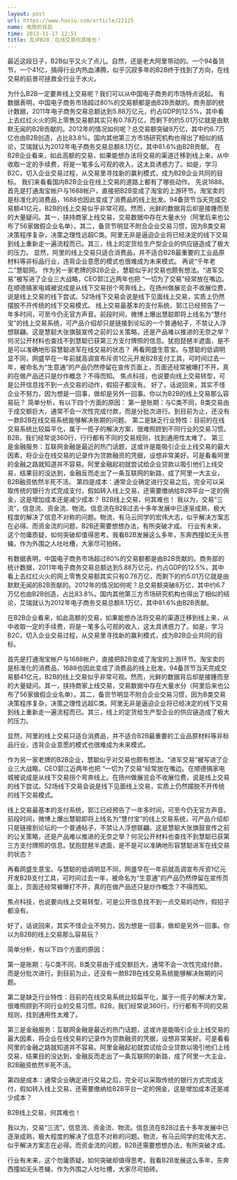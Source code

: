 ```yaml
---
layout: post
url: https://www.huxiu.com/article/22125
name: 电商的背后
time: 2013-11-17 12:51
title: 乱评B2B：在线交易何其难也！
---
```

最近这段日子，B2B似乎又火了点儿。自然，还是老大阿里带动的。一个94备货节，一个41亿，搞得行业内热血沸腾，似乎沉寂多年的B2B终于找到了方向，在线交易的前景可拯救全行业于水火。

为什么B2B一定要奔线上交易呢？我们可以从中国电子商务的市场特点说起。 有数据表明，中国电子商务市场超过80%的交易额都是由B2B贡献的。商务部的统计数据，2011年电子商务交易总额达到5.88万亿元，约占GDP的12.5%，其中看上去红红火火的网上零售交易额其实只有0.78万亿，而剩下的约5.01万亿就是由默默无闻的B2B贡献的。2012年的情况如何呢？总交易额突破8万亿，其中约6.7万亿也由B2B创造，占比83.8%。国内其他第三方市场研究机构也得出了相似的结论，艾瑞就认为2012年电子商务交易总额8.1万亿，其中81.6%由B2B贡献。 在B2B企业看来，如此高额的交易，如果能想办法将交易的渠道迁移到线上来，从中收取一定的手续费，将是一笔多么可观的收入，这太具诱惑力了。如是，学习B2C，切入企业交易过程，从交易里寻找新的赢利模式，成为B2B企业共同的目标。 我们来看看国内B2B企业在线上交易的道路上都有了哪些动作。 先说1688。 首先是打通淘宝帐户与1688帐户，直接把B2B变成了淘宝的上游环节。淘宝卖的是标准化的消费品，1688也因此变成了消费品的线上批发。94备货节当天完成交易额41亿元，B2B的线上交易似乎非常可观。然而，光鲜的数据背后却是接踵而至的大量疑问。其一，挟持商家上线交易，交易数据中存在大量水分（阿里后来也公布了56家做假企业名单）。其二，备货节明显不附合企业交易习惯，因为B类交易决策程序复杂，决策之理性远超C类。阿里无非是逼迫企业将已经决定的线下交易到线上重新走一遍流程而已。其三，线上的定货给生产型企业的供应链造成了极大的压力。 显然，阿里的线上交易只适合消费品，并不适合B2B最重要的工业品原材料等非标品行业，违背企业意愿的模式也很难成为未来模式。 再说“千年老二”慧聪网。 作为另一家老牌的B2B企业，慧聪似乎对交易也颇有想法。“进军交易”被写进了企业三大战略，CEO郭江近两年也把 “一切为了交易”经常放在嘴边。在顺德搞家电城被说成是从线下交易拐个弯奔线上。在扬州做展览会不收展位费，说是线上交易的线下尝试。52场线下交易会说是线下见面线上交易，实质上仍然摆脱不开传统的线下交易模式。 线上交易最基本的支付系统，郭江已经预告了一年多时间，可至今仍无官方声音。前段时间，微博上爆出慧聪即将上线名为“慧付宝”的线上交易系统，可产品介绍却只是链接到论坛的一个普通帖子，不禁让人浮想联翩。这是慧聪大张旗鼓宣传之前的公关策略，还是产品难以推进的无奈之举？何况公开材料也查找不到慧聪已获第三方支付牌照的信息。犹抱琵琶半遮面，是不是可以准确地形容慧聪进军在线交易的状态？ 再看网盛生意宝。与慧聪的低调明显不同，网盛早在一年前就高调宣布斥资1亿元开发B2B支付工具，可时间过去一年，被命名为“生意通”的产品仍然停留在宣传页面上，页面还经常被曝打不开，真的在做产品还只是炒作概念？不得而知。 焦点科技，也说要向线上交易转型，可是公开信息找不到一点交易的动作，假招子都没有。 好了，话说回来，其实不怪企业不努力，因为想是一回事，做却是另外一回事。你以为B2B的线上交易那么容易玩？ 简单分析，有以下四个方面的原因： 第一是账期：与C类不同，B类交易由于成交额巨大，通常不会一次性完成付款，而是分批次进行。到目前为止，还没有一款B2B在线交易系统能够解决账期的问题。 第二是缺乏行业特性：目前的在线交易系统比较扁平化，属于一揽子的解决方案，很难照顾到不同行业的交易习惯。B2B，我们经常说360行，行行都有不同的交易规则，找到通用性太难了。 第三是金融服务：互联网金融是最近的热门话题，这或许是能吸引企业上线交易的最大因素，将企业在线交易的记录作为贷款融资的凭据，设想非常美好。可是看看阿里的金融之路就知道并不容易。阿里金融起初就尝试给企业贷款以吸引他们上线交易，结果目的没达到，金融反而走出了一条互联网的新路，成了阿里一大主业，B2B融资依然半死不活。 第四是成本：通常企业确定进行交易之后，完全可以采取传统的银行方式完成支付，假如转入线上交易，还需要缴纳给B2B平台一定的佣金，这是增加成本还是减少成本？ B2B线上交易，何其难也！ 我以为，交易“三流”，信息流、资金流、物流。信息流在B2B过去十多年发展中已逐渐成熟，极大程度的解决了信息不对称的问题。物流，有马云同学的宏伟大志，似乎解决方案志在必得。而资金流的问题，B2B还需要想想办法，有所突破才成。 行业有未来，这个勿庸质疑，如何突破却值得思考。我看B2B发展这么多年，东奔西撞如无头苍蝇，作为外围之人吐吐槽，大家尽可拍砖。

有数据表明，中国电子商务市场超过80%的交易额都是由B2B贡献的。商务部的统计数据，2011年电子商务交易总额达到5.88万亿元，约占GDP的12.5%，其中看上去红红火火的网上零售交易额其实只有0.78万亿，而剩下的约5.01万亿就是由默默无闻的B2B贡献的。2012年的情况如何呢？总交易额突破8万亿，其中约6.7万亿也由B2B创造，占比83.8%。国内其他第三方市场研究机构也得出了相似的结论，艾瑞就认为2012年电子商务交易总额8.1万亿，其中81.6%由B2B贡献。

在B2B企业看来，如此高额的交易，如果能想办法将交易的渠道迁移到线上来，从中收取一定的手续费，将是一笔多么可观的收入，这太具诱惑力了。如是，学习B2C，切入企业交易过程，从交易里寻找新的赢利模式，成为B2B企业共同的目标。

首先是打通淘宝帐户与1688帐户，直接把B2B变成了淘宝的上游环节。淘宝卖的是标准化的消费品，1688也因此变成了消费品的线上批发。94备货节当天完成交易额41亿元，B2B的线上交易似乎非常可观。然而，光鲜的数据背后却是接踵而至的大量疑问。其一，挟持商家上线交易，交易数据中存在大量水分（阿里后来也公布了56家做假企业名单）。其二，备货节明显不附合企业交易习惯，因为B类交易决策程序复杂，决策之理性远超C类。阿里无非是逼迫企业将已经决定的线下交易到线上重新走一遍流程而已。其三，线上的定货给生产型企业的供应链造成了极大的压力。

显然，阿里的线上交易只适合消费品，并不适合B2B最重要的工业品原材料等非标品行业，违背企业意愿的模式也很难成为未来模式。

作为另一家老牌的B2B企业，慧聪似乎对交易也颇有想法。“进军交易”被写进了企业三大战略，CEO郭江近两年也把 “一切为了交易”经常放在嘴边。在顺德搞家电城被说成是从线下交易拐个弯奔线上。在扬州做展览会不收展位费，说是线上交易的线下尝试。52场线下交易会说是线下见面线上交易，实质上仍然摆脱不开传统的线下交易模式。

线上交易最基本的支付系统，郭江已经预告了一年多时间，可至今仍无官方声音。前段时间，微博上爆出慧聪即将上线名为“慧付宝”的线上交易系统，可产品介绍却只是链接到论坛的一个普通帖子，不禁让人浮想联翩。这是慧聪大张旗鼓宣传之前的公关策略，还是产品难以推进的无奈之举？何况公开材料也查找不到慧聪已获第三方支付牌照的信息。犹抱琵琶半遮面，是不是可以准确地形容慧聪进军在线交易的状态？

再看网盛生意宝。与慧聪的低调明显不同，网盛早在一年前就高调宣布斥资1亿元开发B2B支付工具，可时间过去一年，被命名为“生意通”的产品仍然停留在宣传页面上，页面还经常被曝打不开，真的在做产品还只是炒作概念？不得而知。

焦点科技，也说要向线上交易转型，可是公开信息找不到一点交易的动作，假招子都没有。

好了，话说回来，其实不怪企业不努力，因为想是一回事，做却是另外一回事。你以为B2B的线上交易那么容易玩？

简单分析，有以下四个方面的原因：

第一是账期：与C类不同，B类交易由于成交额巨大，通常不会一次性完成付款，而是分批次进行。到目前为止，还没有一款B2B在线交易系统能够解决账期的问题。

第二是缺乏行业特性：目前的在线交易系统比较扁平化，属于一揽子的解决方案，很难照顾到不同行业的交易习惯。B2B，我们经常说360行，行行都有不同的交易规则，找到通用性太难了。

第三是金融服务：互联网金融是最近的热门话题，这或许是能吸引企业上线交易的最大因素，将企业在线交易的记录作为贷款融资的凭据，设想非常美好。可是看看阿里的金融之路就知道并不容易。阿里金融起初就尝试给企业贷款以吸引他们上线交易，结果目的没达到，金融反而走出了一条互联网的新路，成了阿里一大主业，B2B融资依然半死不活。

第四是成本：通常企业确定进行交易之后，完全可以采取传统的银行方式完成支付，假如转入线上交易，还需要缴纳给B2B平台一定的佣金，这是增加成本还是减少成本？

B2B线上交易，何其难也！

我以为，交易“三流”，信息流、资金流、物流。信息流在B2B过去十多年发展中已逐渐成熟，极大程度的解决了信息不对称的问题。物流，有马云同学的宏伟大志，似乎解决方案志在必得。而资金流的问题，B2B还需要想想办法，有所突破才成。

行业有未来，这个勿庸质疑，如何突破却值得思考。我看B2B发展这么多年，东奔西撞如无头苍蝇，作为外围之人吐吐槽，大家尽可拍砖。

